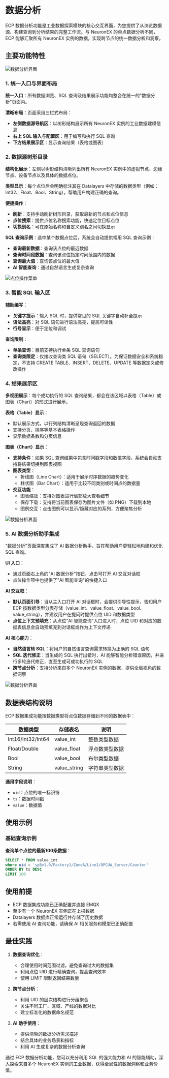 # 数据分析

ECP 数据分析功能是工业数据探索模块的核心交互界面，为您提供了从浏览数据源、构建查询到分析结果的完整工作流。与 NeuronEX 的单点数据分析不同，ECP 能够汇聚所有 NeuronEX 实例的数据，实现跨节点的统一数据分析和洞察。

## 主要功能特性

![数据分析界面](./_assets/analysis_interface_zh.png)

### 1. 统一入口与界面布局

**统一入口**：所有数据浏览、SQL 查询及结果展示功能均整合在统一的"数据分析"页面内。

**清晰布局**：页面采用三栏式布局：
- **左侧数据源导航区**：以树形结构展示所有 NeuronEX 实例的工业数据建模信息
- **右上 SQL 输入与配置区**：用于编写和执行 SQL 查询
- **下方结果展示区**：显示查询结果（表格或图表）

### 2. 数据源树形目录

**结构化展示**：左侧以树形结构清晰列出所有 NeuronEX 实例中的虚拟节点、边缘节点、设备节点以及具体的数据点位。

**类型显示**：每个点位后会明确标注其在 Datalayers 中存储的数据类型（例如：Int32、Float、Bool、String），帮助用户构建正确的查询。

**便捷操作**：
- **刷新**：支持手动刷新树形目录，获取最新的节点和点位信息
- **点位搜索**：提供点位名称搜索功能，快速定位目标点位
- **切换别名**：可在原始名称和自定义别名之间切换显示

**SQL 查询示例**：选中某个数据点位后，系统会自动提供常用 SQL 查询示例：
- **查询最新数据**：查询该点位的最近数据
- **查询时间段数据**：查询该点位指定时间范围内的数据
- **查询最大值**：查询该点位的最大值
- **AI 智能查询**：通过自然语言生成复杂查询

![点位操作菜单](./_assets/analysis_interface2_zh.png)

### 3. 智能 SQL 输入区

**辅助编写**：
- **关键字提示**：输入 SQL 时，提供常见的 SQL 关键字自动补全提示
- **语法高亮**：对 SQL 语句进行语法高亮，提高可读性
- **行号显示**：便于定位和调试

**查询限制**：
- **单条查询**：目前支持执行单条 SQL 查询语句
- **查询类限定**：仅接收查询类 SQL 语句（SELECT）。为保证数据安全和系统稳定，不支持 CREATE TABLE、INSERT、DELETE、UPDATE 等数据定义或修改操作

### 4. 结果展示区

**多视图展示**：每个成功执行的 SQL 查询结果，都会在该区域以表格（Table）或图表（Chart）的形式进行展示。

**表格（Table）显示**：
- 默认展示方式，以行列结构清晰呈现查询返回的数据
- 支持分页、排序等基本表格操作
- 显示数据条数和分页信息

**图表（Chart）显示**：
- **支持条件**：如果 SQL 查询结果中包含时间戳字段和数值字段，系统会自动支持将结果切换到图表视图
- **图表类型**：
  - 折线图（Line Chart）：适用于展示时序数据的趋势变化
  - 柱状图（Bar Chart）：适用于比较不同类别或时间点的数据量
- **交互功能**：
  - 图表缩放：支持对图表进行局部放大查看细节
  - 保存下载：支持将当前图表保存为图片文件（如 PNG）下载到本地
  - 图例交互：点击图例可以显示/隐藏对应的系列，方便聚焦分析

![数据分析界面](./_assets/analysis_interface3_zh.png)

### 5. AI 数据分析助手集成

"数据分析"页面深度集成了 AI 数据分析助手，旨在帮助用户更轻松地构建和优化 SQL 查询。

**UI 入口**：
- 通过页面右上角的"AI 数据分析"按钮，点击可打开 AI 交互对话框
- 点位操作项中也提供了"AI 智能查询"的快捷入口

**AI 交互框**：
- **默认页面引导**：当从主入口打开 AI 对话框时，会提供引导性提示，告知用户 ECP 按数据类型分表存储（value_int、value_float、value_bool、value_string），并建议用户在提问时提供点位 UID 和数据类型
- **点位上下文预填充**：从点位"AI 智能查询"入口进入时，点位 UID 和对应的数据表信息会自动预填充到对话框或作为上下文传递

**AI 核心能力**：
- **自然语言转 SQL**：将用户的自然语言查询需求转换为正确的 SQL 语句
- **SQL 迭代修正**：当生成的 SQL 执行出错时，AI 能够智能分析错误原因，并进行多轮迭代修正，直至生成可成功执行的 SQL
- **跨节点分析**：支持分析来自多个 NeuronEX 实例的数据，提供全局视角的数据洞察

![数据分析界面](./_assets/analysis_interface4_zh.png)

## 数据表结构说明

ECP 数据集成功能按数据类型将点位数据存储到不同的数据表中：

| 数据类型 | 存储表名 | 说明 |
|----------|----------|------|
| Int16/Int32/Int64 | value_int | 整数类型数据 |
| Float/Double | value_float | 浮点数类型数据 |
| Bool | value_bool | 布尔类型数据 |
| String | value_string | 字符串类型数据 |

**通用字段说明**：
- `uid`：点位的唯一标识符
- `ts`：数据时间戳
- `value`：数据值

## 使用示例

### 基础查询示例

**查询单个点位的最新100条数据**：
```sql
SELECT * FROM value_int 
where uid = 'spBv1.0/Factory1/ZoneA/Line1/OPCUA_Server/Counter' 
ORDER BY ts DESC 
LIMIT 100
```

## 使用前提

- ECP 数据集成功能已正确配置并连接 EMQX
- 至少有一个 NeuronEX 实例正在上报数据
- Datalayers 数据库正常运行并存储了历史数据
- 若需使用 AI 查询功能，请确保 AI 相关服务和模型已正确配置

## 最佳实践

1. **数据查询优化**：
   - 合理使用时间范围过滤，避免查询过大的数据集
   - 利用点位 UID 进行精确查询，提高查询效率
   - 使用 LIMIT 限制返回结果数量

2. **跨节点分析**：
   - 利用 UID 的层次结构进行分组聚合
   - 关注不同工厂、区域、产线的数据对比
   - 建立标准化的数据命名规范

3. **AI 助手使用**：
   - 提供清晰的数据分析需求描述
   - 结合具体的业务场景和指标
   - 利用 AI 生成复杂的数据分析查询

通过 ECP 数据分析功能，您可以充分利用 SQL 的强大能力和 AI 的智能辅助，深入探索来自多个 NeuronEX 实例的工业数据，获得全局性的数据洞察和业务价值。